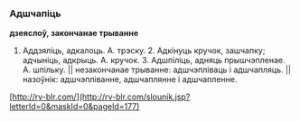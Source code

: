 ### Адшчапіць
**дзеяслоў, закончанае трыванне**

1. Аддзяліць, адкалоць. А. трэску. 2. Адкінуць кручок, зашчапку; адчыніць, адкрыць. А. кручок. 3. Адшпіліць, адняць прышчэпленае. А. шпільку. || незакончанае трыванне: адшчэпліваць і адшчапляць. || назоўнік: адшчэпліванне, адшчаплянне і адшчапленне.

<a rel="author">[http://rv-blr.com/](http://rv-blr.com/slounik.jsp?letterId=0&maskId=0&pageId=177)</a>
